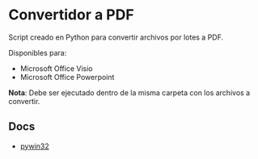 # Convertidor a PDF 
Script creado en Python para convertir archivos por lotes a PDF. 

Disponibles para:
- Microsoft Office Visio
- Microsoft Office Powerpoint

**Nota**: Debe ser ejecutado dentro de la misma carpeta con los archivos a convertir.

## Docs
- [pywin32](http://timgolden.me.uk/pywin32-docs/contents.html)